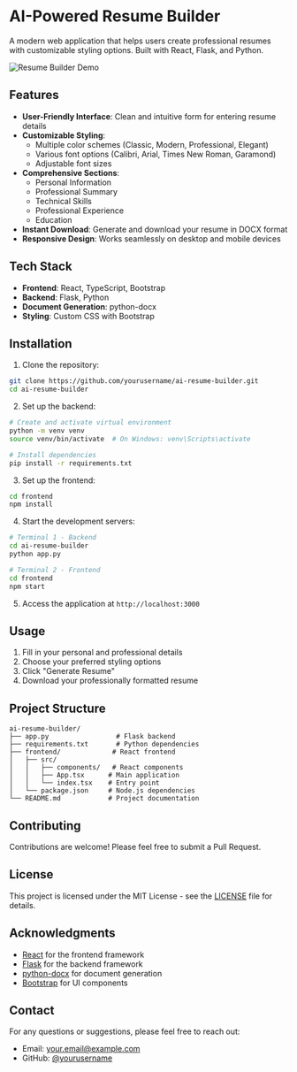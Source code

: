 # AI-Powered Resume Builder

A modern web application that helps users create professional resumes with customizable styling options. Built with React, Flask, and Python.

![Resume Builder Demo](demo.gif)

## Features

- **User-Friendly Interface**: Clean and intuitive form for entering resume details
- **Customizable Styling**:
  - Multiple color schemes (Classic, Modern, Professional, Elegant)
  - Various font options (Calibri, Arial, Times New Roman, Garamond)
  - Adjustable font sizes
- **Comprehensive Sections**:
  - Personal Information
  - Professional Summary
  - Technical Skills
  - Professional Experience
  - Education
- **Instant Download**: Generate and download your resume in DOCX format
- **Responsive Design**: Works seamlessly on desktop and mobile devices

## Tech Stack

- **Frontend**: React, TypeScript, Bootstrap
- **Backend**: Flask, Python
- **Document Generation**: python-docx
- **Styling**: Custom CSS with Bootstrap

## Installation

1. Clone the repository:
```bash
git clone https://github.com/yourusername/ai-resume-builder.git
cd ai-resume-builder
```

2. Set up the backend:
```bash
# Create and activate virtual environment
python -m venv venv
source venv/bin/activate  # On Windows: venv\Scripts\activate

# Install dependencies
pip install -r requirements.txt
```

3. Set up the frontend:
```bash
cd frontend
npm install
```

4. Start the development servers:
```bash
# Terminal 1 - Backend
cd ai-resume-builder
python app.py

# Terminal 2 - Frontend
cd frontend
npm start
```

5. Access the application at `http://localhost:3000`

## Usage

1. Fill in your personal and professional details
2. Choose your preferred styling options
3. Click "Generate Resume"
4. Download your professionally formatted resume

## Project Structure

```
ai-resume-builder/
├── app.py                 # Flask backend
├── requirements.txt       # Python dependencies
├── frontend/             # React frontend
│   ├── src/
│   │   ├── components/   # React components
│   │   ├── App.tsx      # Main application
│   │   └── index.tsx    # Entry point
│   └── package.json     # Node.js dependencies
└── README.md            # Project documentation
```

## Contributing

Contributions are welcome! Please feel free to submit a Pull Request.

## License

This project is licensed under the MIT License - see the [LICENSE](LICENSE) file for details.

## Acknowledgments

- [React](https://reactjs.org/) for the frontend framework
- [Flask](https://flask.palletsprojects.com/) for the backend framework
- [python-docx](https://python-docx.readthedocs.io/) for document generation
- [Bootstrap](https://getbootstrap.com/) for UI components

## Contact

For any questions or suggestions, please feel free to reach out:

- Email: your.email@example.com
- GitHub: [@yourusername](https://github.com/yourusername) 